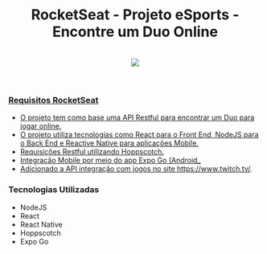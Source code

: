  <h1 align="center">
    RocketSeat - Projeto eSports - Encontre um Duo Online
</h1> 
<br>
<div align="center">
 <img src="https://s.imgur.com/min/embed.js" />
 <a href="//imgur.com/a/eTwoLui" />
</div>
<br>
<br>

### Requisitos RocketSeat

- O projeto tem como base uma API Restful para encontrar um Duo para jogar online.
- O projeto utiliza tecnologias como React para o Front End, NodeJS para o Back End e Reactive Native para aplicações Mobile.
- Requisições Restful utilizando Hoppscotch.
- Integração Mobile por meio do app Expo Go (Android_
- Adicionado a API integração com jogos no site https://www.twitch.tv/.

### Tecnologias Utilizadas

- NodeJS
- React
- React Native
- Hoppscotch
- Expo Go
